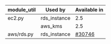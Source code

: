 module_util | Used by      | Available in
------------|--------------|-------------
ec2.py      | rds_instance | 2.5
            | aws_kms      | 2.5
aws/rds.py  | rds_instance | [#30746](https://github.com/ansible/ansible/pull/30746)
